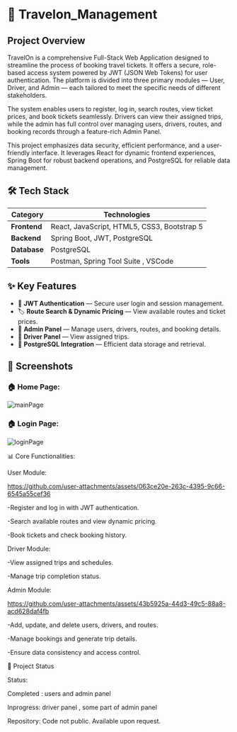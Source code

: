 # 🚀 Travelon_Management

## Project Overview

TravelOn is a comprehensive Full-Stack Web Application designed to streamline the process of booking travel tickets. It offers a secure, role-based access system powered by JWT (JSON Web Tokens) for user authentication. The platform is divided into three primary modules — User, Driver, and Admin — each tailored to meet the specific needs of different stakeholders.

The system enables users to register, log in, search routes, view ticket prices, and book tickets seamlessly. Drivers can view their assigned trips, while the admin has full control over managing users, drivers, routes, and booking records through a feature-rich Admin Panel.

This project emphasizes data security, efficient performance, and a user-friendly interface. It leverages React for dynamic frontend experiences, Spring Boot for robust backend operations, and PostgreSQL for reliable data management.

## 🛠️ **Tech Stack**
| **Category**   | **Technologies**                       |
|----------------|---------------------------------------|
| **Frontend**   | React, JavaScript, HTML5, CSS3, Bootstrap 5 |
| **Backend**    | Spring Boot, JWT, PostgreSQL             |
| **Database**   | PostgreSQL                              |
| **Tools**      | Postman, Spring Tool Suite , VSCode          |

## ✨ **Key Features**
- 🔑 **JWT Authentication** — Secure user login and session management.  
- 🏷️ **Route Search & Dynamic Pricing** — View available routes and ticket prices.  
- 🏢 **Admin Panel** — Manage users, drivers, routes, and booking details.  
- 🚌 **Driver Panel** — View assigned trips.  
- 💾 **PostgreSQL Integration** — Efficient data storage and retrieval.

## 📸 **Screenshots** 
### 🏠 **Home Page:**  

![mainPage](https://github.com/user-attachments/assets/c2145edc-6f98-40fb-ad16-3ed3eeddf706)

### 🏠 **Login Page:**

![loginPage](https://github.com/user-attachments/assets/f20ea8bf-b55e-4f0e-8486-05146052ad47)


📊 Core Functionalities:

User Module:

https://github.com/user-attachments/assets/063ce20e-263c-4395-9c66-6545a55cef36

-Register and log in with JWT authentication.

-Search available routes and view dynamic pricing.

-Book tickets and check booking history.



Driver Module:

-View assigned trips and schedules.

-Manage trip completion status.

Admin Module:

https://github.com/user-attachments/assets/43b5925a-44d3-49c5-88a8-acd628daf4fb

-Add, update, and delete users, drivers, and routes.

-Manage bookings and generate trip details.

-Ensure data consistency and access control.


📂 Project Status

Status: 

Completed : users and admin panel 

Inprogress: driver panel , some part of admin panel


Repository: Code not public. Available upon request.


